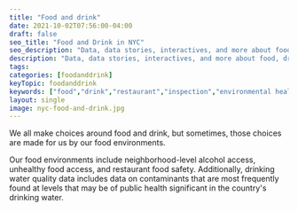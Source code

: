 ```yaml
---
title: "Food and drink"
date: 2021-10-02T07:56:00-04:00
draft: false
seo_title: "Food and Drink in NYC"
seo_description: "Data, data stories, interactives, and more about food, drink, and health in NYC."
description: "Data, data stories, interactives, and more about food, drink, and health in NYC."
tags: 
categories: [foodanddrink]
keyTopic: foodanddrink
keywords: ["food","drink","restaurant","inspection","environmental health","dining","alcohol","sugary drinks","soda","water"]
layout: single
image: nyc-food-and-drink.jpg
---
```


We all make choices around food and drink, but sometimes, those choices are made for us by our food environments.

Our food environments include neighborhood-level alcohol access, unhealthy food access, and restaurant food safety. Additionally, drinking water quality data includes data on contaminants that are most frequently found at levels that may be of public health significant in the country's drinking water.

 